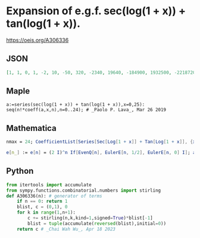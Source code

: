 # Expansion of e\.g\.f\. sec\(log\(1 \+ x\)\) \+ tan\(log\(1 \+ x\)\)\.
https://oeis.org/A306336
## JSON
```JSON
[1, 1, 0, 1, -2, 10, -50, 320, -2340, 19640, -184900, 1932500, -22187200, 277576000, -3757884000, 54732418000, -853278998000, 14176686784000, -250046057846000, 4665989766386000, -91838330641200000, 1901405069222360000, -41307212202493120000, 939523370329035440000, -22327292561388519640000]
```
## Maple
```Maple
a:=series(sec(log(1 + x)) + tan(log(1 + x)),x=0,25): seq(n!*coeff(a,x,n),n=0..24); # _Paolo P. Lava_, Mar 26 2019
```
## Mathematica
```Mathematica
nmax = 24; CoefficientList[Series[Sec[Log[1 + x]] + Tan[Log[1 + x]], {x, 0, nmax}], x] Range[0, nmax]!
```
```Mathematica
e[n_] := e[n] = (2 I)^n If[EvenQ[n], EulerE[n, 1/2], EulerE[n, 0] I]; a[n_] := a[n] = Sum[StirlingS1[n, k] e[k], {k, 0, n}]; Table[a[n], {n, 0, 24}]
```
## Python
```Python
from itertools import accumulate
from sympy.functions.combinatorial.numbers import stirling
def A306336(n): # generator of terms
    if n == 0: return 1
    blist, c = (0,1), 0
    for k in range(1,n+1):
        c += stirling(n,k,kind=1,signed=True)*blist[-1]
        blist = tuple(accumulate(reversed(blist),initial=0))
    return c # _Chai Wah Wu_, Apr 18 2023
```
